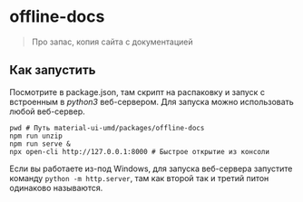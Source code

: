 # offline-docs

> Про запас, копия сайта с документацией

## Как запустить

Посмотрите в package.json, там скрипт на распаковку и запуск с встроенным в *python3* веб-сервером. Для запуска можно использовать любой веб-сервер.

```
pwd # Путь material-ui-umd/packages/offline-docs
npm run unzip
npm run serve &
npx open-cli http://127.0.0.1:8000 # Быстрое открытие из консоли
```

Если вы работаете из-под Windows, для запуска веб-сервера запустите команду `python -m http.server`, там как второй так и третий питон одинаково называются.